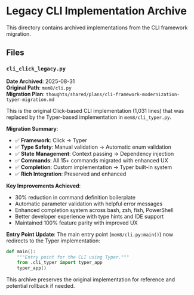 # Legacy CLI Implementation Archive

This directory contains archived implementations from the CLI framework migration.

## Files

### `cli_click_legacy.py`
**Date Archived**: 2025-08-31  
**Original Path**: `mem8/cli.py`  
**Migration Plan**: `thoughts/shared/plans/cli-framework-modernization-typer-migration.md`

This is the original Click-based CLI implementation (1,031 lines) that was replaced by the Typer-based implementation in `mem8/cli_typer.py`.

**Migration Summary**:
- ✅ **Framework**: Click → Typer
- ✅ **Type Safety**: Manual validation → Automatic enum validation
- ✅ **State Management**: Context passing → Dependency injection
- ✅ **Commands**: All 15+ commands migrated with enhanced UX
- ✅ **Completion**: Custom implementation → Typer built-in system
- ✅ **Rich Integration**: Preserved and enhanced

**Key Improvements Achieved**:
- 30% reduction in command definition boilerplate
- Automatic parameter validation with helpful error messages
- Enhanced completion system across bash, zsh, fish, PowerShell
- Better developer experience with type hints and IDE support
- Maintained 100% feature parity with improved UX

**Entry Point Update**:
The main entry point (`mem8/cli.py:main()`) now redirects to the Typer implementation:
```python
def main():
    """Entry point for the CLI using Typer."""
    from .cli_typer import typer_app
    typer_app()
```

This archive preserves the original implementation for reference and potential rollback if needed.